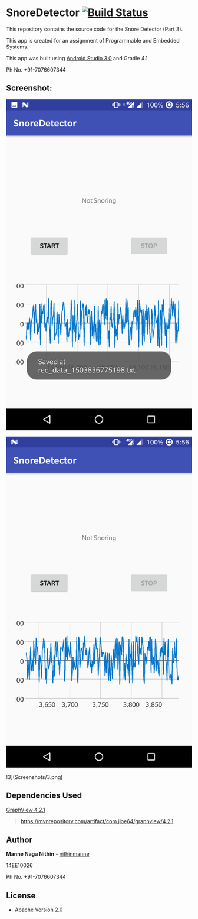 # SnoreDetector [![Build Status](https://travis-ci.com/nithinmanne/SnoreDetector.svg?token=qkM8xJGEEgqsq7NrzJ3U&branch=master)](https://travis-ci.com/nithinmanne/SnoreDetector)

This repository contains the source code for the Snore Detector (Part 3).

This app is created for an assignment of Programmable and Embedded Systems.

This app was built using [Android Studio 3.0](https://developer.android.com/studio/preview/index.html) and Gradle 4.1

Ph No. +91-7076607344

## Screenshot:

![1](Screenshots/1.png)


![2](Screenshots/2.png)


!3](Screenshots/3.png)


## Dependencies Used
[GraphView 4.2.1](http://www.android-graphview.org/)
>https://mvnrepository.com/artifact/com.jjoe64/graphview/4.2.1

## Author

**Manne Naga Nithin** - [nithinmanne](https://github.com/nithinmanne)

14EE10026

Ph No. +91-7076607344

## License

* [Apache Version 2.0](http://www.apache.org/licenses/LICENSE-2.0.html)

